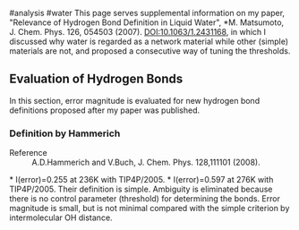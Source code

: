 #analysis
#water
This page serves supplemental information on my paper, "Relevance of Hydrogen Bond Definition in Liquid Water", *M. Matsumoto, J. Chem. Phys. 126, 054503 (2007). [DOI:10.1063/1.2431168](DOI:10.1063/1.2431168), in which I discussed why water is regarded as a network material while other (simple) materials are not, and proposed a consecutive way of tuning the thresholds.

## Evaluation of Hydrogen Bonds
In this section, error magnitude is evaluated for new hydrogen bond definitions proposed after my paper was published.
### Definition by Hammerich
<dl>
  <dt>Reference</dt><dd>A.D.Hammerich and V.Buch, J. Chem. Phys. 128,111101 (2008).
</dd>
</dl>
* I(error)=0.255 at 236K with TIP4P/2005.
* I(error)=0.597 at 276K with TIP4P/2005.
Their definition is simple. Ambiguity is eliminated because there is no control parameter (threshold) for determining the bonds. Error magnitude is small, but is not minimal compared with the simple criterion by intermolecular OH distance.
<!--  -->

